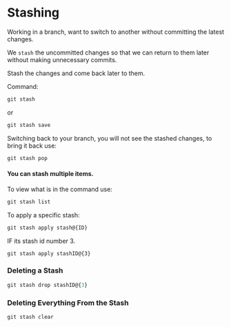 # Stashing


Working in a branch, want to switch to another without committing the latest changes.

We `stash` the uncommitted changes so that we can return to them later without making unnecessary commits.

Stash the changes and come back later to them.

Command:

```js
git stash
```
or 
```js
git stash save
```

Switching back to your branch, you will not see the stashed changes, to bring it back use:

```js 
git stash pop
```

#### You can stash multiple items.
To view what is in the command use:

```js
git stash list
```

To apply a specific stash:

```js
git stash apply stash@{ID}
```
IF its stash id number 3.

```JS
git stash apply stashID@{3}
```

### Deleting a Stash

```js
git stash drop stashID@{3}
```


### Deleting Everything From the Stash

```js
git stash clear
```

